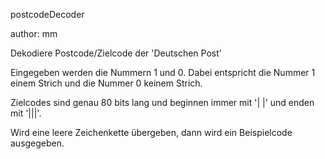 postcodeDecoder

author: mm

Dekodiere Postcode/Zielcode der 'Deutschen Post'

Eingegeben werden die Nummern 1 und 0.
Dabei entspricht die Nummer 1 einem Strich und die Nummer 0 keinem Strich.

Zielcodes sind genau 80 bits lang und beginnen immer mit '| |' und enden mit '|||'.

Wird eine leere Zeichenkette übergeben, dann wird ein Beispielcode ausgegeben.

